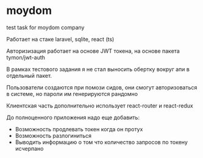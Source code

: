 # moydom
test task for moydom company

Работает на стаке laravel, sqlite, react (ts)

Авторизизация работает на основе JWT токена, на основе пакета tymon/jwt-auth

В рамках тестового задания я не стал выносить обертку вокруг апи в отдельный пакет.

Пользователи создаются при помози сидов, они смогут авторизоваться в системе, 
но пароли им генерируются рандомно

Клиентская часть дополнительно использует react-router и react-redux

До полноценного приложения надо еще добавить:
- Возможность продлевать токен когда он протух
- Возможность разлогиниться
- Выводить информацию о том что количество запросов по токену исчерпано